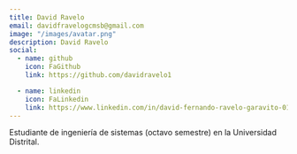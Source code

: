 ```yaml
---
title: David Ravelo
email: davidfravelogcmsb@gmail.com
image: "/images/avatar.png"
description: David Ravelo
social:
  - name: github
    icon: FaGithub
    link: https://github.com/davidravelo1

  - name: linkedin
    icon: FaLinkedin
    link: https://www.linkedin.com/in/david-fernando-ravelo-garavito-019399258/
---
```


Estudiante de ingeniería de sistemas (octavo semestre) en la Universidad Distrital.
